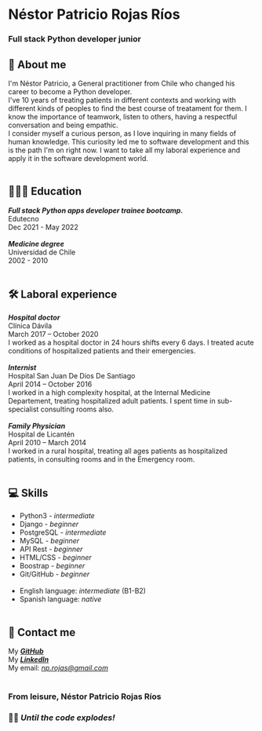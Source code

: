 # Néstor Patricio Rojas Ríos
### Full stack Python developer junior<br>

## 🤔 About me
I'm Néstor Patricio, a General practitioner from Chile who changed his career to become a Python developer.<br>
I've 10 years of treating patients in different contexts and working with different kinds of peoples to find the best course of treatament for them. I know the importance of teamwork, listen to others, having a respectful conversation and being empathic.<br>
I consider myself a curious person, as I love inquiring in many fields of human knowledge. This curiosity led me to software development and this is the path I'm on right now. I want to take all my laboral experience and apply it in the software development world.<br><br>

## 👨🏾‍🎓 Education
***Full stack Python apps developer trainee bootcamp.***<br>
Edutecno<br>
Dec 2021 - May 2022 <br><br>
***Medicine degree***<br>
Universidad de Chile<br>
2002 - 2010<br><br>

## 🛠 Laboral experience
***Hospital doctor***<br>
Clínica Dávila<br>
March 2017 – October 2020<br>
I worked as a hospital doctor in 24 hours shifts every 6 days. I treated acute conditions of hospitalized patients and their emergencies.<br><br>
***Internist***<br>
Hospital San Juan De Dios De Santiago<br>
April 2014 – October 2016<br>
I worked in a high complexity hospital, at the Internal Medicine Departement, treating hospitalized adult patients. I spent time in sub-specialist consulting rooms also.<br><br>
***Family Physician***<br>
Hospital de Licantén<br>
April 2010 – March 2014<br>
I worked in a rural hospital, treating all ages patients as hospitalized patients, in consulting rooms and in the Emergency room.<br><br>

## 💻 Skills
- Python3   - *intermediate*<br>
- Django - *beginner*<br>
- PostgreSQL - *intermediate*<br>
- MySQL - *beginner*<br>
- API Rest - *beginner*<br>
- HTML/CSS - *beginner*<br>
- Boostrap - *beginner*<br>
- Git/GitHub - *beginner*<br><br>
- English language: *intermediate* (B1-B2)<br>
- Spanish language: *native*<br><br>

## 📧 Contact me
My [***GitHub***](https://github.com/NestorPatricio)<br>
My [***LinkedIn***](https://www.linkedin.com/in/nestor-patricio-rojas-rios/)<br>
My email: *np.rojas@gmail.com*<br><br>

### From leisure, **Néstor Patricio Rojas Ríos**<br>
### 🤘🏽 _Until the code explodes!_
